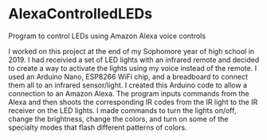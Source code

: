 # AlexaControlledLEDs
Program to control LEDs using Amazon Alexa voice controls

I worked on this project at the end of my Sophomore year of high school in 2019. I had receivied a set of LED lights with an infrared remote and decided to create a way to activate the lights using my voice instead of the remote. I used an Arduino Nano, ESP8266 WiFi chip, and a breadboard to connect them all to an infrared sensor/light. I created this Arduino code to allow a connection to an Amazon Alexa. The program inputs commands from the Alexa and then shoots the corresponding IR codes from the IR light to the IR receiver on the LED lights. I made commands to turn the lights on/off, change the brightness, change the colors, and turn on some of the specialty modes that flash different patterns of colors.
